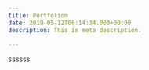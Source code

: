 ```yaml
---
title: Portfoliom
date: 2019-05-12T06:14:34.000+00:00
description: This is meta description.

---
```

ssssss